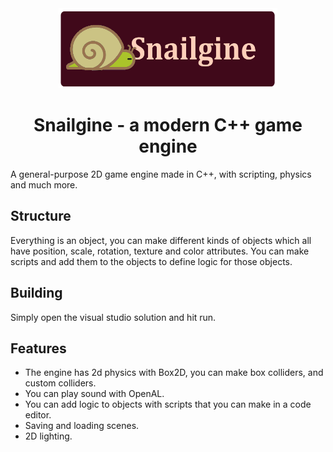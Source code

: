 <div align="center">
  <a href="https://dev-slugarius.pantheonsite.io">
    <img src="snailengine.png" width="350" height="128" alt="Snail Engine" />
  </a>
  <h1>Snailgine - a modern C++ game engine</h1>
</div>

A general-purpose 2D game engine made in C++, with scripting, physics and much more.

## Structure
Everything is an object, you can make different kinds of objects which all have position, scale, rotation, texture and color attributes. You can make scripts and add them to the objects to define logic for those objects.

## Building
Simply open the visual studio solution and hit run.

## Features
- The engine has 2d physics with Box2D, you can make box colliders, and custom colliders. 
- You can play sound with OpenAL. 
- You can add logic to objects with scripts that you can make in a code editor.
- Saving and loading scenes.
- 2D lighting.
